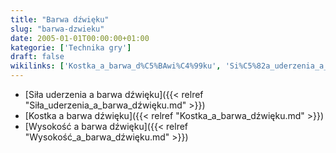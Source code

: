 ```yaml
---
title: "Barwa dźwięku"
slug: "barwa-dzwieku"
date: 2005-01-01T00:00:00+01:00
kategorie: ['Technika gry']
draft: false
wikilinks: ['Kostka_a_barwa_d%C5%BAwi%C4%99ku', 'Si%C5%82a_uderzenia_a_barwa_d%C5%BAwi%C4%99ku', 'Wysoko%C5%9B%C4%87_a_barwa_d%C5%BAwi%C4%99ku']
---
```

  - [Siła uderzenia a barwa
    dźwięku]({{< relref "Siła_uderzenia_a_barwa_dźwięku.md" >}})
  - [Kostka a barwa dźwięku]({{< relref "Kostka_a_barwa_dźwięku.md" >}})
  - [Wysokość a barwa dźwięku]({{< relref "Wysokość_a_barwa_dźwięku.md" >}})


